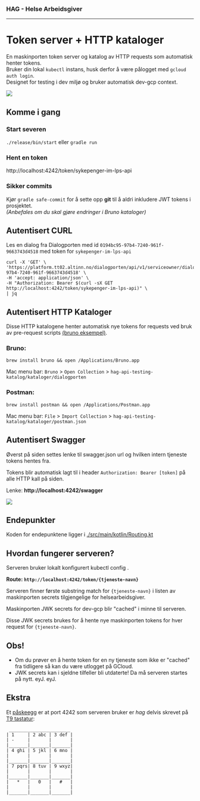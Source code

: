 ### HAG - Helse Arbeidsgiver
_________
# Token server + HTTP kataloger

En maskinporten token server og katalog av HTTP requests som automatisk henter tokens.   
Bruker din lokal `kubectl` instans, husk derfor å være pålogget med  `gcloud auth login`.  
Designet for testing i dev miljø og bruker automatisk dev-gcp context.


![](readme/token-server-diagram.png)

## Komme i gang

### Start severen

`./release/bin/start` eller `gradle run`

### Hent en token
http://localhost:4242/token/sykepenger-im-lps-api  

### Sikker commits
Kjør `gradle safe-commit` for å sette opp **git** til å aldri inkludere JWT tokens i prosjektet.  
*(Anbefales om du skal gjøre endringer i Bruno kataloger)*

## Autentisert CURL
Les en dialog fra Dialogporten med id `0194bc95-97b4-7240-961f-9663743d4518` med token for `sykepenger-im-lps-api`
```
curl -X 'GET' \
'https://platform.tt02.altinn.no/dialogporten/api/v1/serviceowner/dialogs/0194bc95-97b4-7240-961f-9663743d4518' \
-H 'accept: application/json' \
-H "Authorization: Bearer $(curl -sX GET http://localhost:4242/token/sykepenger-im-lps-api)" \
| jq
```

## Autentisert HTTP Kataloger

Disse HTTP katalogene henter automatisk nye tokens for requests ved bruk av pre-request scripts [(bruno eksempel)](./readme/bruno-prescript-eksempel.png).



### **Bruno:**
```
brew install bruno && open /Applications/Bruno.app
```
Mac menu bar: `Bruno` > `Open Collection` > `hag-api-testing-katalog/kataloger/dialogporten`

### **Postman:**
```
brew install postman && open /Applications/Postman.app
```
Mac menu bar: `File` > `Import Collection` > `hag-api-testing-katalog/kataloger/postman.json`

## Autentisert Swagger

Øverst på siden settes lenke til swagger.json url og hvilken intern tjeneste tokens hentes fra.


Tokens blir automatisk lagt til i header `Authorization: Bearer [token]` på alle HTTP kall på siden.


Lenke: **http://localhost:4242/swagger**

[![](readme/swagger-eksempel.png)](http://localhost:4242/swagger)

## Endepunkter

Koden for endepunktene ligger i [./src/main/kotlin/Routing.kt](./src/main/kotlin/Routing.kt)

## Hvordan fungerer serveren?

Serveren bruker lokalt konfigurert kubectl config .

**Route: `http://localhost:4242/token/{tjeneste-navn}`**

Serveren finner første substring match for `{tjeneste-navn}` i listen av maskinporten secrets tilgjengelige for helsearbeidsgiver.

Maskinporten JWK secrets for dev-gcp blir "cached" i minne til serveren.

Disse JWK secrets brukes for å hente nye maskinporten tokens for hver request for `{tjeneste-navn}`.


## Obs!

- Om du prøver en å hente token for en ny tjeneste som ikke er "cached" fra tidligere så kan du være utlogget på GCloud.
- JWK secrets kan i sjeldne tilfeller bli utdaterte! Da må serveren startes på nytt. eyJ. eyJ.


## Ekstra

Et [påskeegg](https://www.nrk.no/filmpolitiet/et-annerledes-paskeegg-1.17237361) er at port 4242 som serveren bruker er *hag* delvis skrevet på [T9 tastatur](https://no.wikipedia.org/wiki/T9):

```
 _______________________
| 1     | 2 abc | 3 def |
| -     |       |       |
|_______|_______|_______|
| 4 ghi | 5 jkl | 6 mno |
|       |       |       |
|_______|_______|_______|
| 7 pqrs| 8 tuv | 9 wxyz|
|       |       |       |
|_______|_______|_______|
|   *   |   0   |   #   |
|       |       |       |
|_______|_______|_______|
```